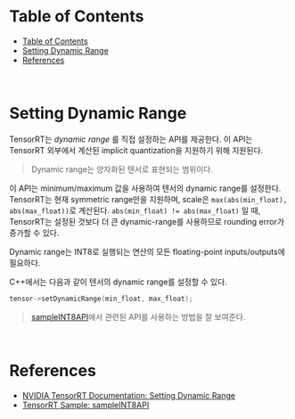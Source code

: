 # Table of Contents

- [Table of Contents](#table-of-contents)
- [Setting Dynamic Range](#setting-dynamic-range)
- [References](#references)

<br>

# Setting Dynamic Range

TensorRT는 *dynamic range* 를 직접 설정하는 API를 제공한다. 이 API는 TensorRT 외부에서 계산된 implicit quantization을 지원하기 위해 지원된다.

> Dynamic range는 양자화된 텐서로 표현되는 범위이다. 

이 API는 minimum/maximum 값을 사용하여 텐서의 dynamic range를 설정한다. TensorRT는 현재 symmetric range만을 지원하며, scale은 `max(abs(min_float), abs(max_float))`로 계산된다. `abs(min_float) != abs(max_float)` 일 때, TensorRT는 설정된 것보다 더 큰 dynamic-range를 사용하므로 rounding error가 증가할 수 있다.

Dynamic range는 INT8로 실행되는 연산의 모든 floating-point inputs/outputs에 필요하다.

C++에서는 다음과 같이 텐서의 dynamic range를 설정할 수 있다.
```c++
tensor->setDynamicRange(min_float, max_float);
```

> [sampleINT8API](https://github.com/NVIDIA/TensorRT/tree/main/samples/sampleINT8API)에서 관련된 API를 사용하는 방법을 잘 보여준다.

<br>

# References

- [NVIDIA TensorRT Documentation: Setting Dynamic Range](https://docs.nvidia.com/deeplearning/tensorrt/developer-guide/index.html#set-dynamic-range)
- [TensorRT Sample: sampleINT8API](https://github.com/NVIDIA/TensorRT/tree/main/samples/sampleINT8API)